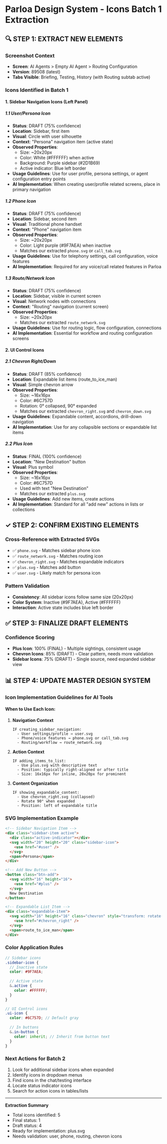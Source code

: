 # Parloa Design System - Icons Batch 1 Extraction

## 🔍 STEP 1: EXTRACT NEW ELEMENTS

### Screenshot Context
- **Screen**: AI Agents > Empty AI Agent > Routing Configuration
- **Version**: 89508 (latest)
- **Tabs Visible**: Briefing, Testing, History (with Routing subtab active)

### Icons Identified in Batch 1

#### 1. Sidebar Navigation Icons (Left Panel)

##### 1.1 User/Persona Icon
- **Status**: DRAFT (75% confidence)
- **Location**: Sidebar, first item
- **Visual**: Circle with user silhouette
- **Context**: "Persona" navigation item (active state)
- **Observed Properties**:
  - Size: ~20x20px
  - Color: White (#FFFFFF) when active
  - Background: Purple sidebar (#2D1B69)
  - Active indicator: Blue left border
- **Usage Guidelines**: Use for user profile, persona settings, or agent configuration entry points
- **AI Implementation**: When creating user/profile related screens, place in primary navigation

##### 1.2 Phone Icon
- **Status**: DRAFT (75% confidence)  
- **Location**: Sidebar, second item
- **Visual**: Traditional phone handset
- **Context**: "Phone" navigation item
- **Observed Properties**:
  - Size: ~20x20px
  - Color: Light purple (#9F7AEA) when inactive
  - Matches our extracted `phone.svg` or `call_tab.svg`
- **Usage Guidelines**: Use for telephony settings, call configuration, voice features
- **AI Implementation**: Required for any voice/call related features in Parloa

##### 1.3 Route/Network Icon
- **Status**: DRAFT (75% confidence)
- **Location**: Sidebar, visible in current screen
- **Visual**: Network nodes with connections
- **Context**: "Routing" navigation (current screen)
- **Observed Properties**:
  - Size: ~20x20px
  - Matches our extracted `route_network.svg`
- **Usage Guidelines**: Use for routing logic, flow configuration, connections
- **AI Implementation**: Essential for workflow and routing configuration screens

#### 2. UI Control Icons

##### 2.1 Chevron Right/Down
- **Status**: DRAFT (85% confidence)
- **Location**: Expandable list items (route_to_ice_man)
- **Visual**: Simple chevron arrow
- **Observed Properties**:
  - Size: ~16x16px
  - Color: #6C757D
  - Rotation: 0° collapsed, 90° expanded
  - Matches our extracted `chevron_right.svg` and `chevron_down.svg`
- **Usage Guidelines**: Expandable content, accordions, drill-down navigation
- **AI Implementation**: Use for any collapsible sections or expandable list items

##### 2.2 Plus Icon
- **Status**: FINAL (100% confidence)
- **Location**: "New Destination" button
- **Visual**: Plus symbol
- **Observed Properties**:
  - Size: ~16x16px  
  - Color: #6C757D
  - Used with text "New Destination"
  - Matches our extracted `plus.svg`
- **Usage Guidelines**: Add new items, create actions
- **AI Implementation**: Standard for all "add new" actions in lists or collections

## ✓ STEP 2: CONFIRM EXISTING ELEMENTS

### Cross-Reference with Extracted SVGs
- ✅ `phone.svg` - Matches sidebar phone icon
- ✅ `route_network.svg` - Matches routing icon  
- ✅ `chevron_right.svg` - Matches expandable indicators
- ✅ `plus.svg` - Matches add button
- ✅ `user.svg` - Likely match for persona icon

### Pattern Validation
- **Consistency**: All sidebar icons follow same size (20x20px)
- **Color System**: Inactive (#9F7AEA), Active (#FFFFFF)
- **Interaction**: Active state includes blue left border

## ✅ STEP 3: FINALIZE DRAFT ELEMENTS

### Confidence Scoring
- **Plus Icon**: 100% (FINAL) - Multiple sightings, consistent usage
- **Chevron Icons**: 85% (DRAFT) - Clear pattern, needs more validation
- **Sidebar Icons**: 75% (DRAFT) - Single source, need expanded sidebar view

## 📊 STEP 4: UPDATE MASTER DESIGN SYSTEM

### Icon Implementation Guidelines for AI Tools

#### When to Use Each Icon:

1. **Navigation Context**
   ```
   IF creating_sidebar_navigation:
     - User settings/profile → user.svg
     - Phone/voice features → phone.svg or call_tab.svg
     - Routing/workflow → route_network.svg
   ```

2. **Action Context**
   ```
   IF adding_items_to_list:
     - Use plus.svg with descriptive text
     - Position: typically right-aligned or after title
     - Size: 16x16px for inline, 20x20px for prominent
   ```

3. **Content Organization**
   ```
   IF showing_expandable_content:
     - Use chevron_right.svg (collapsed)
     - Rotate 90° when expanded
     - Position: left of expandable title
   ```

### SVG Implementation Example
```html
<!-- Sidebar Navigation Item -->
<div class="sidebar-item active">
  <div class="active-indicator"></div>
  <svg width="20" height="20" class="sidebar-icon">
    <use href="#user" />
  </svg>
  <span>Persona</span>
</div>

<!-- Add New Button -->
<button class="btn-add">
  <svg width="16" height="16">
    <use href="#plus" />
  </svg>
  New Destination
</button>

<!-- Expandable List Item -->
<div class="expandable-item">
  <svg width="16" height="16" class="chevron" style="transform: rotate(0deg)">
    <use href="#chevron_right" />
  </svg>
  <span>route_to_ice_man</span>
</div>
```

### Color Application Rules
```scss
// Sidebar icons
.sidebar-icon {
  // Inactive state
  color: #9F7AEA;
  
  // Active state
  &.active {
    color: #FFFFFF;
  }
}

// UI Control icons
.ui-icon {
  color: #6C757D; // Default gray
  
  // In buttons
  &.in-button {
    color: inherit; // Inherit from button text
  }
}
```

### Next Actions for Batch 2
1. Look for additional sidebar icons when expanded
2. Identify icons in dropdown menus
3. Find icons in the chat/testing interface
4. Locate status indicator icons
5. Search for action icons in tables/lists

---

**Extraction Summary**
- Total icons identified: 5
- Final status: 1
- Draft status: 4  
- Ready for implementation: plus.svg
- Needs validation: user, phone, routing, chevron icons
